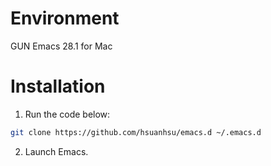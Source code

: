 # Environment

GUN Emacs 28.1 for Mac

# Installation

1. Run the code below:

```bash
git clone https://github.com/hsuanhsu/emacs.d ~/.emacs.d
```

2. Launch Emacs.
